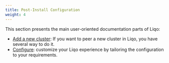 ```yaml
---
title: Post-Install Configuration 
weight: 4
---
```


This section presents the main user-oriented documentation parts of Liqo:

* [Add a new cluster](./discovery): If you want to peer a new cluster in Liqo, you have several way to do it.
* [Configure](./post-install): customize your Liqo experience by tailoring the configuration to your requirements.